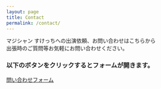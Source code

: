 ```yaml
---
layout: page
title: Contact
permalink: /contact/
---
```

マジシャン すけっちへの出演依頼、お問い合わせはこちらから<br>
出張時のご質問等お気軽にお問い合わせください。

### 以下のボタンをクリックするとフォームが開きます。<br>

<!-- ## [Contact][contact-form]

[contact-form]: https://forms.gle/ciN5C1mgAgLgvQ5P6 -->

<!-- <a href="https://docs.google.com/forms/d/e/1FAIpQLSczOn9ij_jjLe-g-M388obvXedEwFoD92fltsy7Amn8VyjsVA/viewform?usp=sf_link" target="blank" class="btn-flat-logo">
  <i class="fa fa-chevron-right"></i> 問い合わせフォーム
</a> -->


<a href="https://docs.google.com/forms/d/e/1FAIpQLSczOn9ij_jjLe-g-M388obvXedEwFoD92fltsy7Amn8VyjsVA/viewform?usp=sf_link" class="btn-animation-02" target="blank"><span>問い合わせフォーム<span>